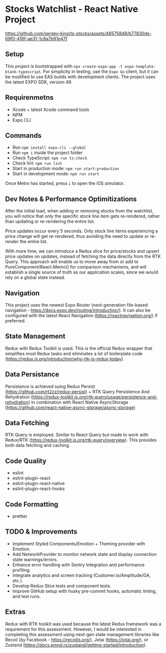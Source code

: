 # Stocks Watchlist - React Native Project

https://github.com/sergey-king/ts-stocks/assets/48575848/b77830de-69f0-416f-ae31-1c8a7b91e47f

## Setup
This project is bootstrapped with `npx create-expo-app -t expo-template-blank-typescript`. 
For simplicity in testing, use the `Expo Go` client, but it can be modified to use EAS builds with development clients.
The project uses the latest EXPO SDK, version 49.

## Requirenmetns
- Xcode + latest Xcode command tools
- NPM
- Expo CLI

## Commands
- Run `npm install expo-cli --global`
- Run `npm i` inside the project folder
- Check TypeScript: `npm run ts:check`
- Check lint: `npm run lint`
- Start in production mode: `npm run start:production`
- Start in development mode: `npm run start`

Once Metro has started, press `i` to open the iOS simulator.

## Dev Notes & Performance Optimitizations 
After the initial load, when adding or removing stocks from the watchlist, you will notice that only the specific stock line item gets re-rendered, rather than updating or re-rendering the entire list.

Price updates occur every 5 seconds. Only stock line items experiencing a price change will get re-rendered, thus avoiding the need to update or re-render the entire list.

With more time, we can introduce a Redux slice for price/stocks and upsert price updates on updates, instead of fetching the data directly from the RTK Query. This approach will enable us to move away from or add to PureComponent/React.Memo() for comparison mechanisms, and will establish a single source of truth as our application scales, since we would rely on a global state instead.

## Navigation 
This project uses the newest Expo Router (next-generation file-based navigation - https://docs.expo.dev/routing/introduction/). It can also be configured with the latest React Navigation (https://reactnavigation.org/) if preferred.

## State Management
Redux with Redux Toolkit is used. This is the official Redux wrapper that simplifies most Redux tasks and eliminates a lot of boilerplate code (https://redux.js.org/introduction/why-rtk-is-redux-today).

## Data Persistance
Persistance is achieved suing Redux Persist (https://github.com/rt2zz/redux-persist) + RTK Query Persistence And Rehydration (https://redux-toolkit.js.org/rtk-query/usage/persistence-and-rehydration) in combination with React Native AsyncStorage (https://github.com/react-native-async-storage/async-storage)

## Data Fetching
RTK Query is employed. Similar to React Query but made to work with Redux/RTK (https://redux-toolkit.js.org/rtk-query/overview). This provides both data fetching and caching.

## Code Quality 
- eslint
- eslint-plugin-react
- eslint-plugin-react-native
- eslint-plugin-react-hooks

## Code Formatting 
- prettier

## TODO & Improvements
- Implement Styled Components/Emotion + Theming provider with Emotion.
- Add NetworkProvider to monitor network state and display connection state warnings/errors.
- Enhance error handling with Sentry Integration and performance profiling.
- Integrate analytics and screen tracking (Customer.io/Amplitude/GA, etc.).
- Develop Redux Slice tests and component tests.
- Improve GitHub setup with husky pre-commit hooks, automatic linting, and test runs.

## Extras
Redux with RTK toolkit was used because the latest Redux framework was a requirement for this assessment. However, I would be interested in completing this assessment using next-gen state management libraries like Recoil (by Facebook - https://recoiljs.org/), Jotai (https://jotai.org/), or Zustand (https://docs.pmnd.rs/zustand/getting-started/introduction).
